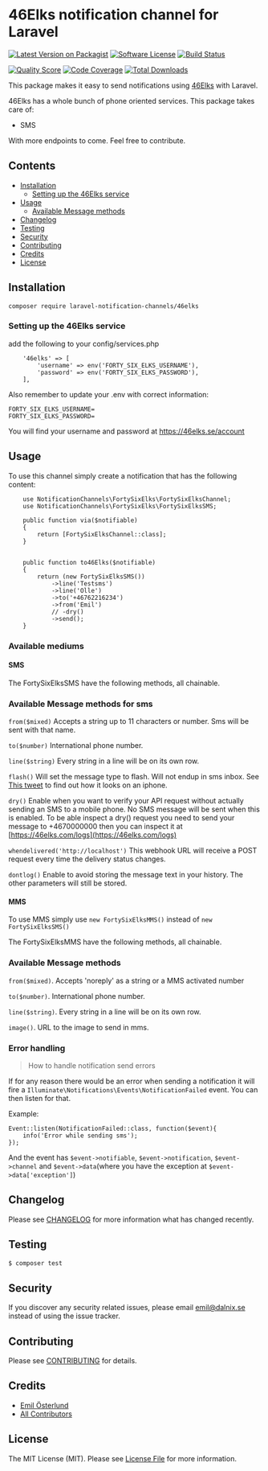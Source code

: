 # 46Elks notification channel for Laravel

[![Latest Version on Packagist](https://img.shields.io/packagist/v/laravel-notification-channels/46Elks.svg?style=flat-square)](https://packagist.org/packages/laravel-notification-channels/46Elks)
[![Software License](https://img.shields.io/badge/license-MIT-brightgreen.svg?style=flat-square)](LICENSE.md)
[![Build Status](https://img.shields.io/travis/laravel-notification-channels/46Elks/master.svg?style=flat-square)](https://travis-ci.org/laravel-notification-channels/46Elks)


[![Quality Score](https://img.shields.io/scrutinizer/g/laravel-notification-channels/46Elks.svg?style=flat-square)](https://scrutinizer-ci.com/g/laravel-notification-channels/46Elks)
[![Code Coverage](https://img.shields.io/scrutinizer/coverage/g/laravel-notification-channels/46Elks/master.svg?style=flat-square)](https://scrutinizer-ci.com/g/laravel-notification-channels/46Elks/?branch=master)
[![Total Downloads](https://img.shields.io/packagist/dt/laravel-notification-channels/46Elks.svg?style=flat-square)](https://packagist.org/packages/laravel-notification-channels/46Elks)

This package makes it easy to send notifications using [46Elks](https://www.46elks.com) with Laravel.




46Elks has a whole bunch of phone oriented services. This package takes care of:
* SMS

With more endpoints to come. Feel free to contribute.  



## Contents

- [Installation](#installation)
	- [Setting up the 46Elks service](#setting-up-the-46Elks-service)
- [Usage](#usage)
	- [Available Message methods](#available-message-methods)
- [Changelog](#changelog)
- [Testing](#testing)
- [Security](#security)
- [Contributing](#contributing)
- [Credits](#credits)
- [License](#license)


## Installation

```
composer require laravel-notification-channels/46elks
```

### Setting up the 46Elks service


add the following to your config/services.php
```
	'46elks' => [
		'username' => env('FORTY_SIX_ELKS_USERNAME'),
		'password' => env('FORTY_SIX_ELKS_PASSWORD'),
	],
```
	
Also remember to update your .env with correct information:
```
FORTY_SIX_ELKS_USERNAME=
FORTY_SIX_ELKS_PASSWORD=
```
You will find your username and password at https://46elks.se/account

## Usage


To use this channel simply create a notification that has the following content:
```
    use NotificationChannels\FortySixElks\FortySixElksChannel;
    use NotificationChannels\FortySixElks\FortySixElksSMS;

    public function via($notifiable)
    {
        return [FortySixElksChannel::class];
    }

 
    public function to46Elks($notifiable)
    {
        return (new FortySixElksSMS())
	        ->line('Testsms')
	        ->line('Olle')
	        ->to('+46762216234')
	        ->from('Emil')
            // -dry()
            ->send();
    }
```
### Available mediums
#### SMS
The FortySixElksSMS have the following methods, all chainable.
### Available Message methods for sms


``from($mixed)`` Accepts a string up to 11 characters or number. Sms will be sent with that name.

``to($number)`` International phone number.

``line($string)`` Every string in a line will be on its own row.

``flash()`` Will set the message type to flash. Will not endup in sms inbox. See [This tweet](https://twitter.com/46elks/status/583183559420178432) to find out how it looks on an iphone.

``dry()`` Enable when you want to verify your API request without actually sending an SMS to a mobile phone.
            No SMS message will be sent when this is enabled. To be able inspect a dry() request you need to
            send your message to +4670000000 then you can inspect it at [https://46elks.com/logs](https://46elks.com/logs)

``whendelivered('http://localhost')`` This webhook URL will receive a POST request every time the delivery status changes. 

``dontlog()`` Enable to avoid storing the message text in your history.
               The other parameters will still be stored. 

#### MMS
To use MMS simply use `new FortySixElksMMS()` instead of `new FortySixElksSMS()`

The FortySixElksMMS have the following methods, all chainable.

### Available Message methods


``from($mixed)``. Accepts 'noreply' as a string or a MMS activated number

``to($number)``. International phone number.

``line($string)``. Every string in a line will be on its own row.

``image()``. URL to the image to send in mms.
 

### Error handling
> How to handle notification send errors

If for any reason there would be an error when sending a notification it will fire a 
`Illuminate\Notifications\Events\NotificationFailed` event. You can then listen for that.

Example:
```
Event::listen(NotificationFailed::class, function($event){
    info('Error while sending sms');
});
```
And the event has `$event->notifiable`, `$event->notification`, `$event->channel` and `$event->data`(where you have the exception at `$event->data['exception']`)


## Changelog

Please see [CHANGELOG](CHANGELOG.md) for more information what has changed recently.

## Testing

``` bash
$ composer test
```

## Security

If you discover any security related issues, please email emil@dalnix.se instead of using the issue tracker.

## Contributing

Please see [CONTRIBUTING](CONTRIBUTING.md) for details.

## Credits

- [Emil Österlund](https://github.com/larsemil)
- [All Contributors](../../contributors)

## License

The MIT License (MIT). Please see [License File](LICENSE.md) for more information.
